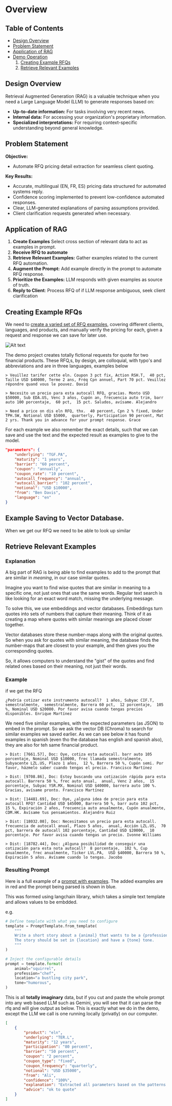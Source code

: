 # Overview

## Table of Contents

- [Design Overview](#design-overview)
- [Problem Statement](#problem-statement)
- [Application of RAG](#application-of-rag)
- [Demo Operation](#create-examples)
    1. [Creating Example RFQs](#create-examples)
    1. [Retrieve Relevant Examples](#retrieve-relevant-examples)

## Design Overview

Retrieval Augmented Generation (RAG) is a valuable technique when you need a Large Language Model (LLM) to generate responses based on:

* **Up-to-date information:** For tasks involving very recent news.
* **Internal data:** For accessing your organization's proprietary information.
* **Specialized interpretations:** For requiring context-specific understanding beyond general knowledge.

## Problem Statement

**Objective:** 
* Automate RFQ pricing detail extraction for seamless client quoting.

**Key Results:**

* Accurate, multilingual (EN, FR, ES) pricing data structured for automated systems reply.
* Confidence scoring implemented to prevent low-confidence automated responses.
* Clear, LLM-generated explanations of parsing assumptions provided.
* Client clarification requests generated when necessary.

## Application of RAG

1. **Create Examples** Select cross section of relevant data to act as examples in prompt.
1. **Receive RFQ to automate** 
1. **Retrieve Relevant Examples:** Gather examples related to the current RFQ automation.
1. **Augment the Prompt:** Add example directly in the prompt to automate RFQ response.
1. **Prioritize the Examples:** LLM responds with given examples as source of truth.
1. **Reply to Client**: Process RFQ of if LLM response ambiguous, seek client clarification

## Creating Example RFQs

We need to [create a varied set of RFQ examples](https://github.com/parrisma/rfq-rag/blob/main/rfq_generator.py), covering different clients, languages, and products, and manually verify the pricing for each, given a request and response we can save for later use.

![Alt text](./rag-example-creation.png)

The demo project creates totally fictional requests for quote for two financial products. These RFQ,s, by design, are colloquial, with typo's and abbreviations and are in three languages, examples below

```text
> Veuillez tarifer cette eln. Coupon 3 pct fix, Action RSH.T,  40 pct, Taille USD $40000, Terme 2 ans, Fréq Cpn annuel, Part 70 pct. Veuillez répondre quand vous le pouvez. David

> Necesito un precio para esta autocall RFQ, gracias. Monto USD $50000, Sub EDA.US, Venc 3 años, Cupón an, frecuencia auto trim, barr auto 100 porcentaje,  60 pct,  15 pct. Saludos, avísame. Alejandro

> Need a price on dis eln RFQ, thx.  40 percent, Cpn 2 % fixed, Under TPH.SW, Notional USD $5000,  quarterly, Participation 90 percent, Mat 2 yrs. Thank you in advance for your prompt response. Grace
```
For each example we also remember the exact details, such that we can save and use the text and the expected result as examples to give to the model.

```json
"parameters": {
    "underlying": "TGF.PA",
    "maturity": "1 years",
    "barrier": "60 percent",
    "coupon": "annually",
    "coupon_rate": "10 percent",
    "autocall_frequency": "annual",
    "autocall_barrier": "102 percent",
    "notional": "USD $10000",
    "from": "Ben Davis",
    "language": "en"
}
```
## Example Saving to Vector Database.

When we get our RFQ we need to be able to look up similar

## Retrieve Relevant Examples

### Explanation

A big part of RAG is being able to find examples to add to the prompt that are similar in *meaning*, in our case similar quotes. 

Imagine you want to find wise quotes that are similar in meaning to a specific one, not just ones that use the same words. Regular text search is like looking for an exact word match, missing the underlying message. 

To solve this, we use embeddings and vector databases. Embeddings turn quotes into sets of numbers that capture their meaning. Think of it as creating a map where quotes with similar meanings are placed closer together. 

Vector databases store these number-maps along with the original quotes. So when you ask for quotes with similar meaning, the database finds the number-maps that are closest to your example, and then gives you the corresponding quotes. 

So, it allows computers to understand the "gist" of the quotes and find related ones based on their meaning, not just their words.

### Example

if we get the RFQ
```text
¿Podría cotizar este instrumento autocall?  1 años, Subyac CIF.T,  semestralmente,  semestralmente, Barrera 60 pct,  12 porcentaje,  105 %, Nominal USD $20000. Por favor avisa cuando tengas precios disponibles. Enrique Martínez
```
We need five similar examples, with the expected parameters (as JSON) to embed in the prompt. So we ask the vector DB (Chroma) to search for similar examples we saved earlier. As we can see below it has found examples in spanish (even tho the database has english and spanish also), they are also for teh same financial product.

```text
> Dist: [7661.57], Doc: Oye, cotiza esta autocall. barr auto 105 porcentaje, Nominal USD $10000, frec llamada semestralmente, Subyacente LZL.US, Plazo 1 años,  12 %, Barrera 50 %, Cupón semi. Por favor, házmelo saber cuando tengas el precio. Francisco Martínez

> Dist: [9708.86], Doc: Estoy buscando una cotización rápida para esta autocall. Barrera 50 %, frec auto anual,  anual, Venc 2 años,  15 porcentaje, Subyac YSR.MX, Nominal USD $40000, barrera auto 100 %. Gracias, avísame pronto. Francisco Martínez

> Dist: [14481.69], Doc: Oye, ¿alguna idea de precio para esta autocall RFQ? Cantidad USD $45000, Barrera 50 %, barr auto 102 pct,  15 %, Expiración 2 años, frecuencia auto anualmente, Cupón anualmente,  CDM.HK. Avísame tus pensamientos. Alejandro Ruiz

> Dist: [18032.08], Doc: Necesitamos un precio para esta autocall. frecuencia de autocall anual, Plazo 5 años,  anual, Acción LZL.US,  70 pct, barrera de autocall 102 porcentaje, Cantidad USD $20000,  10 porcentaje. Por favor avisa cuando tengas un precio. Ivonne Williams

> Dist: [18782.44], Doc: ¿Alguna posibilidad de conseguir una cotización para esta nota autocall?  8 porcentaje,  102 %, Cup anualmente, frec anualmente, Ticker LVL.PA,  USD $40000, Barrera 50 %, Expiración 5 años. Avísame cuando lo tengas. Jacobo
```

### Resulting Prompt

Here is a full example of a [prompt with examples](./rfq-prompt-with-examples.html). The added examples are in red and the prompt being parsed is shown in blue.

This was formed using langchain library, which takes a simple text template and allows values to be embdded.

e.g.
```python
# Define template with what you need to configure
template = PromptTemplate.from_template(
    """
    Write a short story about a {animal} that wants to be a {profession}. 
    The story should be set in {location} and have a {tone} tone.
    """
)

# Inject the configurable details
prompt = template.format(
    animal="squirrel",
    profession="chef",
    location="a bustling city park",
    tone="humorous",
)
```
This is all **totally imaginary** data, but if you cut and paste the whole prompt into any web based LLM such as Gemini, you will see that it can parse the rfq and will give output as below. This is exactly what we do in the demo, except the LLM we call is one running locally (privatly) on our computer. 


```json
[
    {
        "product": "eln",
        "underlying": "TER.L",
        "maturity": "12 years",
        "participation": "80 percent",
        "barrier": "50 percent",
        "coupon": "2 percent",
        "coupon_type": "fixed",
        "coupon_frequency": "quarterly",
        "notional": "USD $35000",
        "from": "Ali",
        "confidence": "100%",
        "explanation": "Extracted all parameters based on the patterns observed in the provided examples. The term 'qtr' is interpreted as 'quarterly', and 'Und' is interpreted as 'underlying'. 'Mat' is interpreted as maturity. The coupon is indicated as '2 % fixed' which is parsed as coupon of 2 percent and coupon type of fixed.",
        "advice": "ok to quote"
    }
]
```
